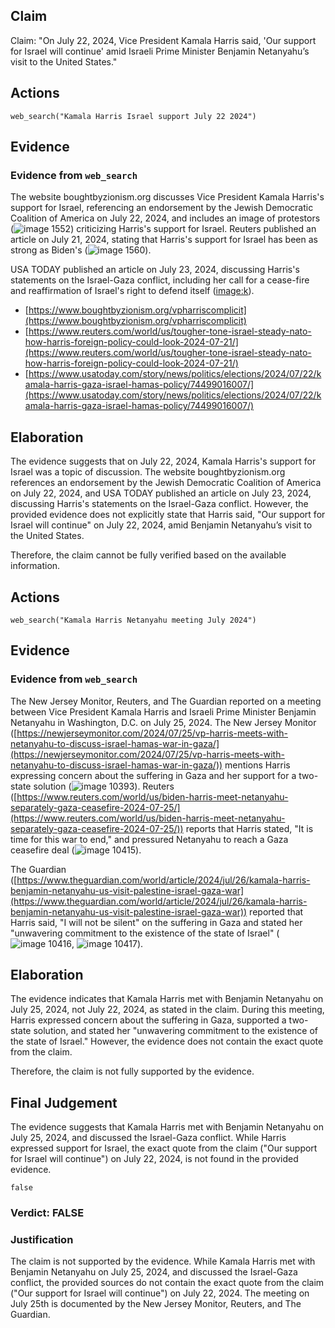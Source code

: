 ## Claim
Claim: "On July 22, 2024, Vice President Kamala Harris said, 'Our support for Israel will continue' amid Israeli Prime Minister Benjamin Netanyahu’s visit to the United States."

## Actions
```
web_search("Kamala Harris Israel support July 22 2024")
```

## Evidence
### Evidence from `web_search`
The website boughtbyzionism.org discusses Vice President Kamala Harris's support for Israel, referencing an endorsement by the Jewish Democratic Coalition of America on July 22, 2024, and includes an image of protestors (![image 1552](media/2025-07-20_10-36-1753007798-062130.jpg)) criticizing Harris's support for Israel. Reuters published an article on July 21, 2024, stating that Harris's support for Israel has been as strong as Biden's (![image 1560](media/2025-07-20_10-36-1753007807-426714.jpg)).

USA TODAY published an article on July 23, 2024, discussing Harris's statements on the Israel-Gaza conflict, including her call for a cease-fire and reaffirmation of Israel's right to defend itself (<image:k>).
*   [https://www.boughtbyzionism.org/vpharriscomplicit](https://www.boughtbyzionism.org/vpharriscomplicit)
*   [https://www.reuters.com/world/us/tougher-tone-israel-steady-nato-how-harris-foreign-policy-could-look-2024-07-21/](https://www.reuters.com/world/us/tougher-tone-israel-steady-nato-how-harris-foreign-policy-could-look-2024-07-21/)
*   [https://www.usatoday.com/story/news/politics/elections/2024/07/22/kamala-harris-gaza-israel-hamas-policy/74499016007/](https://www.usatoday.com/story/news/politics/elections/2024/07/22/kamala-harris-gaza-israel-hamas-policy/74499016007/)


## Elaboration
The evidence suggests that on July 22, 2024, Kamala Harris's support for Israel was a topic of discussion. The website boughtbyzionism.org references an endorsement by the Jewish Democratic Coalition of America on July 22, 2024, and USA TODAY published an article on July 23, 2024, discussing Harris's statements on the Israel-Gaza conflict. However, the provided evidence does not explicitly state that Harris said, "Our support for Israel will continue" on July 22, 2024, amid Benjamin Netanyahu’s visit to the United States.

Therefore, the claim cannot be fully verified based on the available information.


## Actions
```
web_search("Kamala Harris Netanyahu meeting July 2024")
```

## Evidence
### Evidence from `web_search`
The New Jersey Monitor, Reuters, and The Guardian reported on a meeting between Vice President Kamala Harris and Israeli Prime Minister Benjamin Netanyahu in Washington, D.C. on July 25, 2024. The New Jersey Monitor ([https://newjerseymonitor.com/2024/07/25/vp-harris-meets-with-netanyahu-to-discuss-israel-hamas-war-in-gaza/](https://newjerseymonitor.com/2024/07/25/vp-harris-meets-with-netanyahu-to-discuss-israel-hamas-war-in-gaza/)) mentions Harris expressing concern about the suffering in Gaza and her support for a two-state solution (![image 10393](media/2025-08-30_07-10-1756537845-479567.jpg)). Reuters ([https://www.reuters.com/world/us/biden-harris-meet-netanyahu-separately-gaza-ceasefire-2024-07-25/](https://www.reuters.com/world/us/biden-harris-meet-netanyahu-separately-gaza-ceasefire-2024-07-25/)) reports that Harris stated, "It is time for this war to end," and pressured Netanyahu to reach a Gaza ceasefire deal (![image 10415](media/2025-08-30_07-10-1756537855-953053.jpg)).

The Guardian ([https://www.theguardian.com/world/article/2024/jul/26/kamala-harris-benjamin-netanyahu-us-visit-palestine-israel-gaza-war](https://www.theguardian.com/world/article/2024/jul/26/kamala-harris-benjamin-netanyahu-us-visit-palestine-israel-gaza-war)) reported that Harris said, "I will not be silent" on the suffering in Gaza and stated her "unwavering commitment to the existence of the state of Israel" (![image 10416](media/2025-08-30_07-10-1756537858-505127.jpg), ![image 10417](media/2025-08-30_07-11-1756537860-895758.jpg)).


## Elaboration
The evidence indicates that Kamala Harris met with Benjamin Netanyahu on July 25, 2024, not July 22, 2024, as stated in the claim. During this meeting, Harris expressed concern about the suffering in Gaza, supported a two-state solution, and stated her "unwavering commitment to the existence of the state of Israel." However, the evidence does not contain the exact quote from the claim.

Therefore, the claim is not fully supported by the evidence.


## Final Judgement
The evidence suggests that Kamala Harris met with Benjamin Netanyahu on July 25, 2024, and discussed the Israel-Gaza conflict. While Harris expressed support for Israel, the exact quote from the claim ("Our support for Israel will continue") on July 22, 2024, is not found in the provided evidence.

`false`

### Verdict: FALSE

### Justification
The claim is not supported by the evidence. While Kamala Harris met with Benjamin Netanyahu on July 25, 2024, and discussed the Israel-Gaza conflict, the provided sources do not contain the exact quote from the claim ("Our support for Israel will continue") on July 22, 2024. The meeting on July 25th is documented by the New Jersey Monitor, Reuters, and The Guardian.
